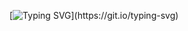 <!-- ![header](https://capsule-render.vercel.app/api?type=waving&color=B2EBF4&text=&animation=twinkling&height=80) -->
[![Typing SVG](https://readme-typing-svg.demolab.com?font=Alkatra&weight=500&size=45&duration=3500&pause=3&color=123478&center=false&vCenter=false&multiline=true&repeat=true&width=1000&height=100&lines=🌻+Welcome+to+Yoojin's+GitHub!)](https://git.io/typing-svg)




<!--
**y-00jin/y-00jin** is a ✨ _special_ ✨ repository because its `README.md` (this file) appears on your GitHub profile.

Here are some ideas to get you started:

- 🔭 I’m currently working on ...
- 🌱 I’m currently learning ...
- 👯 I’m looking to collaborate on ...
- 🤔 I’m looking for help with ...
- 💬 Ask me about ...
- 📫 How to reach me: ...
- 😄 Pronouns: ...
- ⚡ Fun fact: ...
-->
